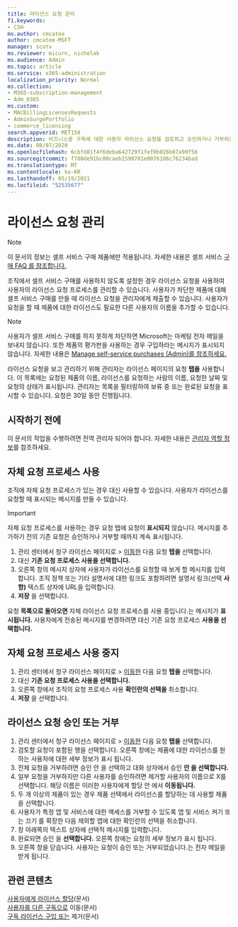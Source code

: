 ```yaml
---
title: 라이선스 요청 관리
f1.keywords:
- CSH
ms.author: cmcatee
author: cmcatee-MSFT
manager: scotv
ms.reviewer: micurn, nicholak
ms.audience: Admin
ms.topic: article
ms.service: o365-administration
localization_priority: Normal
ms.collection:
- M365-subscription-management
- Adm_O365
ms.custom:
- MACBillingLicensesRequests
- AdminSurgePortfolio
- commerce_licensing
search.appverid: MET150
description: 비즈니스용 구독에 대한 사용자 라이선스 요청을 검토하고 승인하거나 거부하는 Microsoft 365 방법을 알아보습니다.
ms.date: 08/07/2020
ms.openlocfilehash: 6cbfd81f4f6deba642729f1fef0b826b07a99f56
ms.sourcegitcommit: f780de91bc00caeb1598781e0076106c76234bad
ms.translationtype: MT
ms.contentlocale: ko-KR
ms.lasthandoff: 05/19/2021
ms.locfileid: "52535677"
---
```

# <a name="manage-license-requests"></a>라이선스 요청 관리

> [!NOTE]
> 이 문서의 정보는 셀프 서비스 구매 제품에만 적용됩니다. 자세한 내용은 셀프 서비스 [구매 FAQ 를 참조합니다.](../subscriptions/self-service-purchase-faq.yml)

조직에서 셀프 서비스 구매를 사용하지 않도록 설정한 경우 라이선스 요청을 사용하여 사용자의 라이선스 요청 프로세스를 관리할 수 있습니다. 사용자가 차단한 제품에 대해 셀프 서비스 구매를 만들 때 라이선스 요청을 관리자에게 제출할 수 있습니다. 사용자가 요청을 할 때 제품에 대한 라이선스도 필요한 다른 사용자의 이름을 추가할 수 있습니다.

> [!NOTE]
> 사용자가 셀프 서비스 구매를 하지 못하게 차단하면 Microsoft는 마케팅 전자 메일을 보내지 않습니다. 또한 제품의 평가판을 사용하는 경우 구입하라는 메시지가 표시되지 않습니다. 자세한 내용은 [Manage self-service purchases (Admin)를 참조하세요.](../subscriptions/manage-self-service-purchases-admins.md)

라이선스 요청을 보고 관리하기 위해  관리자는 라이선스 페이지의 요청 **탭을** 사용합니다. 이 목록에는 요청된 제품의 이름, 라이선스를 요청하는 사람의 이름, 요청한 날짜 및 요청의 상태가 표시됩니다. 관리자는 목록을 필터링하여 보류 중 또는 완료된 요청을 표시할 수 있습니다. 요청은 30일 동안 진행됩니다.

## <a name="before-you-begin"></a>시작하기 전에

이 문서의 작업을 수행하려면 전역 관리자 되어야 합니다. 자세한 내용은 [관리자 역할 정보](../../admin/add-users/about-admin-roles.md)를 참조하세요.

## <a name="use-your-own-request-process"></a>자체 요청 프로세스 사용

조직에 자체 요청 프로세스가 있는 경우 대신 사용할 수 있습니다. 사용자가 라이선스를 요청할 때 표시되는 메시지를 만들 수 있습니다.

> [!IMPORTANT]
> 자체 요청 프로세스를 사용하는 경우 요청 탭에 요청이 **표시되지** 않습니다. 메시지를 추가하기 전의 기존 요청은 승인하거나 거부할 때까지 계속 표시됩니다.

1. 관리 센터에서 청구 라이선스 페이지로  >  <a href="https://go.microsoft.com/fwlink/p/?linkid=842264" target="_blank">이동한</a> 다음 요청 **탭을** 선택합니다.
2. 대신 **기존 요청 프로세스 사용을 선택합니다.**
3. 오른쪽 창의 메시지 상자에 사용자가 라이선스를 요청할 때 보게 할 메시지를 입력합니다.  조직 정책 또는 기타 설명서에 대한 링크도 포함하려면 설명서 링크(선택 **사항)** 텍스트 상자에 URL을 입력합니다.
4. **저장** 을 선택합니다.

요청 **목록으로 돌아오면** 자체 라이선스 요청 프로세스를 사용 중입니다.는 메시지가 **표시됩니다.** 사용자에게 전송된 메시지를 변경하려면 대신 기존 요청 프로세스 **사용을 선택합니다.**

## <a name="stop-using-your-own-request-process"></a>자체 요청 프로세스 사용 중지

1. 관리 센터에서 청구 라이선스 페이지로  >  <a href="https://go.microsoft.com/fwlink/p/?linkid=842264" target="_blank">이동한</a> 다음 요청 **탭을** 선택합니다.
2. 대신 **기존 요청 프로세스 사용을 선택합니다.**
3. 오른쪽 창에서 조직의 요청 프로세스 사용 **확인란의 선택을** 취소합니다.
4. **저장** 을 선택합니다.

## <a name="approve-or-deny-a-license-request"></a>라이선스 요청 승인 또는 거부

1. 관리 센터에서 청구 라이선스 페이지로  >  <a href="https://go.microsoft.com/fwlink/p/?linkid=842264" target="_blank">이동한</a> 다음 요청 **탭을** 선택합니다.
2. 검토할 요청이 포함된 행을 선택합니다. 오른쪽 창에는 제품에 대한 라이선스를 원하는 사용자에 대한 세부 정보가 표시 됩니다.
3. 전체 요청을 거부하려면 승인 안 을 선택하고 대화 상자에서 승인 **안 을 선택합니다.**
4. 일부 요청을 거부하지만 다른 사용자를 승인하려면 제거할 사용자의 이름으로 X를 선택합니다. 해당 이름은 이러한 사용자에게 할당 안 에서 **이동됩니다.**
5. 두 개 이상의 제품이 있는 경우 제품 선택에서 라이선스를 할당하는 데 사용할 제품을 선택합니다.
6. 사용자가 특정 앱 및 서비스에 대한 액세스를 거부할 수 있도록 앱 및 서비스 켜기 또는 끄기 를 확장한 다음 제외할 앱에 대한 확인란의 선택을 취소합니다.
7. 창 아래쪽의 텍스트 상자에 선택적 메시지를 입력합니다.
8. 완료되면 승인 을 **선택합니다.** 오른쪽 창에는 요청의 세부 정보가 표시 됩니다.
9. 오른쪽 창을 닫습니다.
    사용자는 요청이 승인 또는 거부되었습니다.는 전자 메일을 받게 됩니다.

## <a name="related-content"></a>관련 콘텐츠

[사용자에게 라이선스 할당](../../admin/manage/assign-licenses-to-users.md)(문서)\
[사용자를 다른 구독으로](../subscriptions/move-users-different-subscription.md) 이동(문서)\
[구독 라이선스 구입 또는](buy-licenses.md) 제거(문서)
